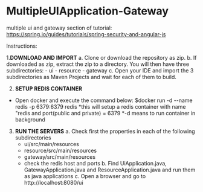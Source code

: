 # MultipleUIApplication-Gateway
multiple ui and gateway section of tutorial: https://spring.io/guides/tutorials/spring-security-and-angular-js

Instructions:

1.**DOWNLOAD AND IMPORT**
  a. Clone or download the repository as zip. 
  b. If downloaded as zip, extract the zip to a directory. You will then have three subdirectories:
    - ui
    - resource
    - gateway 
  c. Open your IDE and import the 3 subdirectories as Maven Projects and wait for each of them to build.

2. **SETUP REDIS CONTAINER**
  - Open docker and execute the command below:
      $docker run -d --name redis -p 6379:6379 redis
        *this will setup a redis container with name "redis and port(public and private) = 6379
        *-d means to run container in background
3. **RUN THE SERVERS**
  a. Check first the properties in each of the following subdirectories
    - ui/src/main/resources
    - resource/src/main/resources
    - gateway/src/main/resources
    * check the redis host and ports
  b. Find UiApplication.java, GatewayApplication.java and ResourceApplication.java and run them as java applications
  c. Open a browser and go to http://localhost:8080/ui
